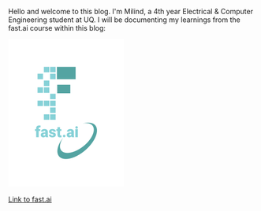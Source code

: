 Hello and welcome to this blog. I'm Milind, a 4th year Electrical & Computer Engineering student at UQ. I will be documenting my learnings from the fast.ai course within this blog:

![Image of fast.ai logo](images/logo.png)


[Link to fast.ai](https://www.fast.ai)
